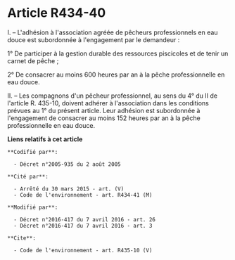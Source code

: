 # Article R434-40

I. – L'adhésion à l'association agréée de pêcheurs professionnels en eau douce est subordonnée à l'engagement par le
demandeur :

1° De participer à la gestion durable des ressources piscicoles et de tenir un carnet de pêche ;

2° De consacrer au moins 600 heures par an à la pêche professionnelle en eau douce.

II. – Les compagnons d'un pêcheur professionnel, au sens du 4° du II de l'article R. 435-10, doivent adhérer à l'association
dans les conditions prévues au 1° du présent article. Leur adhésion est subordonnée à l'engagement de consacrer au moins 152
heures par an à la pêche professionnelle en eau douce.

**Liens relatifs à cet article**

	**Codifié par**:

	  - Décret n°2005-935 du 2 août 2005

	**Cité par**:

	  - Arrêté du 30 mars 2015 - art. (V)
	  - Code de l'environnement - art. R434-41 (M)

	**Modifié par**:

	  - Décret n°2016-417 du 7 avril 2016 - art. 26
	  - Décret n°2016-417 du 7 avril 2016 - art. 3

	**Cite**:

	  - Code de l'environnement - art. R435-10 (V)
